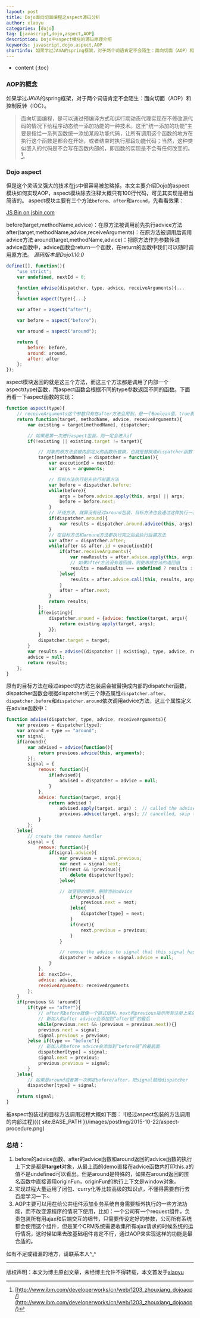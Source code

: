 ```yaml
---
layout: post
title: Dojo面向切面编程之aspect源码分析
author: xlaoyu
categories: [dojo]
tag: [javascript,dojo,aspect,AOP]
description: Dojo中aspect模块的源码原理介绍
keywords: javascript,dojo,aspect,AOP
shortinfo: 如果学过JAVA的spring框架，对于两个词语肯定不会陌生：面向切面（AOP）和控制反转（IOC）。面向切面编程，是可以通过预编译方式和运行期动态代理实现在不修改源代码的情况下给程序动态统一添加功能的一种技术。
---
```


* content
{:toc}

### AOP的概念

如果学过JAVA的spring框架，对于两个词语肯定不会陌生：面向切面（AOP）和控制反转（IOC）。

> 面向切面编程，是可以通过预编译方式和运行期动态代理实现在不修改源代码的情况下给程序动态统一添加功能的一种技术。这里“统一添加的功能”主要是指给一系列函数统一添加某段功能代码，让所有调用这个函数的地方在执行这个函数是都会在开始，或者结束时执行那段功能代码；当然，这种类似嵌入的代码是不会写在函数内部的，即函数的实现是不会有任何改变的。[^1]。



### Dojo aspect

但是这个灵活又强大的技术在js中很容易被忽略掉。本文主要介绍Dojo的aspect模块如何实现AOP，aspect模块除去注释大概只有100行代码，可见其实现是相当简洁的。
aspect模块主要有三个方法`before`、`after`和`around`，先看看效果：

<a class="jsbin-embed" href="http://jsbin.com/lozazi/5/embed?js,console">JS Bin on jsbin.com</a><script src="http://static.jsbin.com/js/embed.min.js?3.35.2"></script>

before(target,methodName,advice)：在原方法被调用前先执行advice方法
after(target,methodName,advice,receiveArguments)：在原方法被调用后调用advice方法
around(target,methodName,advice)：把原方法作为参数传进advice函数中，advice函数会return一个函数，在return的函数中我们可以随时调用原方法。
*源码版本是Dojo1.10.0*

```js
define([], function(){
    "use strict";
    var undefined, nextId = 0;

    function advise(dispatcher, type, advice, receiveArguments){...
    }
    function aspect(type){...}

    var after = aspect("after");

    var before = aspect("before");

    var around = aspect("around");

    return {
        before: before,
        around: around,
        after: after
    };
});
```

aspect模块返回的就是这三个方法，而这三个方法都是调用了内部一个aspect(type)函数，而aspect函数会根据不同的type参数返回不同的函数。下面再看一下aspect函数的实现：

```js
function aspect(type){
    // receiveArguments这个参数只有在after方法会用到，是一个Boolean值，true表示advice方法会只使用原方法的形参作为参数，false表示使用上一个after/原方法的返回值 加上 原方法形参作为参数（这是默认行为）。
    return function(target, methodName, advice, receiveArguments){
        var existing = target[methodName], dispatcher;

        // 如果是第一次进行aspect包装，则一定会进入if
        if(!existing || existing.target != target){

            // 对象的原方法会被内部定义的函数所替换，也就是替换成dispatcher函数
            target[methodName] = dispatcher = function(){
                var executionId = nextId;
                var args = arguments;

                // 目标方法执行前先执行前置方法
                var before = dispatcher.before;
                while(before){
                    args = before.advice.apply(this, args) || args;
                    before = before.next;
                }
                // 环绕方法，就算没有经过around包装，目标方法也会通过这样执行一次，也就是说会默认被around一层
                if(dispatcher.around){
                    var results = dispatcher.around.advice(this, args);
                }
                // 在目标方法和around方法都执行完之后会执行后置方法
                var after = dispatcher.after;
                while(after && after.id < executionId){
                    if(after.receiveArguments){
                        var newResults = after.advice.apply(this, args);
                        // 如果after方法没有返回值，则使用原方法的返回值
                        results = newResults === undefined ? results : newResults;
                    }else{
                        results = after.advice.call(this, results, args);
                    }
                    after = after.next;
                }
                return results;
            };
            if(existing){
                dispatcher.around = {advice: function(target, args){
                    return existing.apply(target, args);
                }};
            }
            dispatcher.target = target;
        }
        var results = advise((dispatcher || existing), type, advice, receiveArguments);
        advice = null;
        return results;
    };
}
```

原有的目标方法在经过aspect的方法包装后会被替换成内部的dispatcher函数，dispatcher函数会根据dispatcher的三个静态属性`dispatcher.after`、`dispatcher.before`和`dispatcher.around`依次调用advice方法，这三个属性定义在advise函数中：

```js
function advise(dispatcher, type, advice, receiveArguments){
    var previous = dispatcher[type];
    var around = type == "around";
    var signal;
    if(around){
        var advised = advice(function(){
            return previous.advice(this, arguments);
        });
        signal = {
            remove: function(){
                if(advised){
                    advised = dispatcher = advice = null;
                }
            },
            advice: function(target, args){
                return advised ?
                    advised.apply(target, args) :  // called the advised function
                    previous.advice(target, args); // cancelled, skip to next one
            }
        };
    }else{
        // create the remove handler
        signal = {
            remove: function(){
                if(signal.advice){
                    var previous = signal.previous;
                    var next = signal.next;
                    if(!next && !previous){
                        delete dispatcher[type];
                    }else{

                    // 改变链的顺序，删除当前advice
                        if(previous){
                            previous.next = next;
                        }else{
                            dispatcher[type] = next;
                        }
                        if(next){
                            next.previous = previous;
                        }
                    }

                    // remove the advice to signal that this signal has been removed
                    dispatcher = advice = signal.advice = null;
                }
            },
            id: nextId++,
            advice: advice,
            receiveArguments: receiveArguments
        };
    }
    if(previous && !around){
        if(type == "after"){
            // after和before就像一个链式结构，next和previous指示所有注册上来的signal对象的位置顺序，一个signal对象包含一个advice方法。
            // 新加入的after advice会添加到“after链”的最后
            while(previous.next && (previous = previous.next)){}
            previous.next = signal;
            signal.previous = previous;
        }else if(type == "before"){
            // 新加入的before advice会添加到“before链”的最前面
            dispatcher[type] = signal;
            signal.next = previous;
            previous.previous = signal;
        }
    }else{
        // 如果是around或者第一次绑定before/after，把signal赋给dispatcher
        dispatcher[type] = signal;
    }
    return signal;
}
```

被aspect包装过的目标方法调用过程大概如下图：
![经过aspect包装的方法调用的内部过程]({{ site.BASE_PATH }}/images/postImg/2015-10-22/aspect-procedure.png)

### 总结：

1. before的advice函数、after的advice函数和around返回的advice函数的执行上下文是都是**target**对象，从最上面的demo直接在advice函数内打印this.a的值不是undefined可以看出。但是around是特殊的，如果在around返回的匿名函数中直接调用originFun，originFun的执行上下文是window对象。
2. 实现过程大量运用了闭包、curry化等比较高级的知识点，不懂得需要自行去百度学习一下~
3. AOP主要可以用在给公共组件添加业务系统自身需要额外执行的一些方法功能，而不改变源程序的情况下使用，比如：一个公司有一个request组件，负责包装所有用ajax和后端交互的细节，只需要传设定好的参数，公司所有系统都会使用这个组件，但是某个CRM系统需要收集所有ajax请求的时候系统的运行情况，这时候如果去改基础组件肯定不行，通过AOP来实现这样的功能是最合适的。

如有不足或错漏的地方，请联系本人^_^


[^1]: [http://www.ibm.com/developerworks/cn/web/1203_zhouxiang_dojoaop/](http://www.ibm.com/developerworks/cn/web/1203_zhouxiang_dojoaop/)

--------

版权声明：本文为博主原创文章，未经博主允许不得转载，本文首发于[xlaoyu](https://www.xlaoyu.info)
